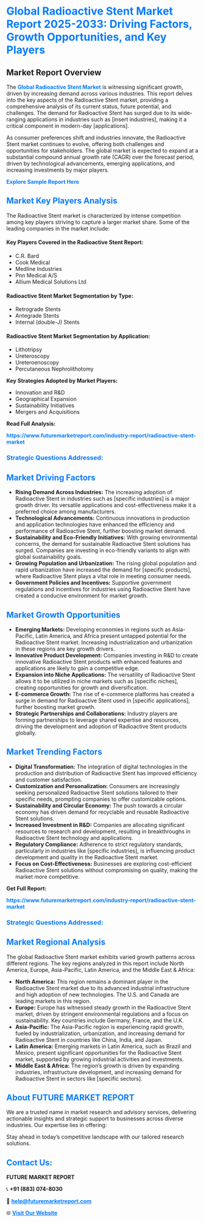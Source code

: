 <h1 style="color: #007BFF;">Global Radioactive Stent Market Report 2025-2033: Driving Factors, Growth Opportunities, and Key Players</h1>

<section id="overview">
<h2>Market Report Overview</h2>
<p>The <a href="https://www.futuremarketreport.com/industry-report/radioactive-stent-market" style="color: #007BFF; text-decoration: none;"><strong>Global Radioactive Stent Market</strong></a> is witnessing significant growth, driven by increasing demand across various industries. This report delves into the key aspects of the Radioactive Stent market, providing a comprehensive analysis of its current status, future potential, and challenges. The demand for Radioactive Stent has surged due to its wide-ranging applications in industries such as [insert industries], making it a critical component in modern-day [applications].</p>
<p>As consumer preferences shift and industries innovate, the Radioactive Stent market continues to evolve, offering both challenges and opportunities for stakeholders. The global market is expected to expand at a substantial compound annual growth rate (CAGR) over the forecast period, driven by technological advancements, emerging applications, and increasing investments by major players.</p>
</section>

<section id="overview">
<p><a href="https://www.futuremarketreport.com/request-sample/reportId=83993" style="color: #007BFF; text-decoration: none;"><strong>Explore Sample Report Here</strong></a></p>
</section>

<section id="key-players">
<h2 style="color: #007BFF;">Market Key Players Analysis</h2>
<p>The Radioactive Stent market is characterized by intense competition among key players striving to capture a larger market share. Some of the leading companies in the market include:</p>
<h4>Key Players Covered in the Radioactive Stent Report:</h4>
<ul><li>C.R. Bard</li><li>Cook Medical</li><li>Medline Industries</li><li>Pnn Medical A/S</li><li>Allium Medical Solutions Ltd</li></ul>
<h4>Radioactive Stent Market Segmentation by Type:</h4>
<ul><li>Retrograde Stents</li><li>Antegrade Stents</li><li>Internal (double-J) Stents</li></ul>

<h4>Radioactive Stent Market Segmentation by Application:</h4>
<ul><li>Lithotripsy</li><li>Ureteroscopy</li><li>Ureteroenoscopy</li><li>Percutaneous Nephrolithotomy</li></ul>
<p><strong>Key Strategies Adopted by Market Players:</strong></p>
<ul>
<li>Innovation and R&D</li>
<li>Geographical Expansion</li>
<li>Sustainability Initiatives</li>
<li>Mergers and Acquisitions</li>
</ul>
</section>

<section>
<p><strong>Read Full Analysis: </strong></p><a href="https://www.futuremarketreport.com/industry-report/radioactive-stent-market" style="color: #007BFF; text-decoration: none;"><strong>https://www.futuremarketreport.com/industry-report/radioactive-stent-market</strong></a>
<h3 style="color: #007BFF;">Strategic Questions Addressed:</h3>
</section>

<section id="driving-factors">
<h2 style="color: #007BFF;">Market Driving Factors</h2>
<ul>
<li><strong>Rising Demand Across Industries:</strong> The increasing adoption of Radioactive Stent in industries such as [specific industries] is a major growth driver. Its versatile applications and cost-effectiveness make it a preferred choice among manufacturers.</li>
<li><strong>Technological Advancements:</strong> Continuous innovations in production and application technologies have enhanced the efficiency and performance of Radioactive Stent, further boosting market demand.</li>
<li><strong>Sustainability and Eco-Friendly Initiatives:</strong> With growing environmental concerns, the demand for sustainable Radioactive Stent solutions has surged. Companies are investing in eco-friendly variants to align with global sustainability goals.</li>
<li><strong>Growing Population and Urbanization:</strong> The rising global population and rapid urbanization have increased the demand for [specific products], where Radioactive Stent plays a vital role in meeting consumer needs.</li>
<li><strong>Government Policies and Incentives:</strong> Supportive government regulations and incentives for industries using Radioactive Stent have created a conducive environment for market growth.</li>
</ul>
</section>

<section id="growth-opportunities">
<h2 style="color: #007BFF;">Market Growth Opportunities</h2>
<ul>
<li><strong>Emerging Markets:</strong> Developing economies in regions such as Asia-Pacific, Latin America, and Africa present untapped potential for the Radioactive Stent market. Increasing industrialization and urbanization in these regions are key growth drivers.</li>
<li><strong>Innovative Product Development:</strong> Companies investing in R&D to create innovative Radioactive Stent products with enhanced features and applications are likely to gain a competitive edge.</li>
<li><strong>Expansion into Niche Applications:</strong> The versatility of Radioactive Stent allows it to be utilized in niche markets such as [specific niches], creating opportunities for growth and diversification.</li>
<li><strong>E-commerce Growth:</strong> The rise of e-commerce platforms has created a surge in demand for Radioactive Stent used in [specific applications], further boosting market growth.</li>
<li><strong>Strategic Partnerships and Collaborations:</strong> Industry players are forming partnerships to leverage shared expertise and resources, driving the development and adoption of Radioactive Stent products globally.</li>
</ul>
</section>

<section id="trending-factors">
<h2 style="color: #007BFF;">Market Trending Factors</h2>
<ul>
<li><strong>Digital Transformation:</strong> The integration of digital technologies in the production and distribution of Radioactive Stent has improved efficiency and customer satisfaction.</li>
<li><strong>Customization and Personalization:</strong> Consumers are increasingly seeking personalized Radioactive Stent solutions tailored to their specific needs, prompting companies to offer customizable options.</li>
<li><strong>Sustainability and Circular Economy:</strong> The push towards a circular economy has driven demand for recyclable and reusable Radioactive Stent solutions.</li>
<li><strong>Increased Investment in R&D:</strong> Companies are allocating significant resources to research and development, resulting in breakthroughs in Radioactive Stent technology and applications.</li>
<li><strong>Regulatory Compliance:</strong> Adherence to strict regulatory standards, particularly in industries like [specific industries], is influencing product development and quality in the Radioactive Stent market.</li>
<li><strong>Focus on Cost-Effectiveness:</strong> Businesses are exploring cost-efficient Radioactive Stent solutions without compromising on quality, making the market more competitive.</li>
</ul>
</section>

<section>
<p><strong>Get Full Report: </strong></p><a href="https://www.futuremarketreport.com/industry-report/radioactive-stent-market" style="color: #007BFF; text-decoration: none;"><strong>https://www.futuremarketreport.com/industry-report/radioactive-stent-market</strong></a>
<h3 style="color: #007BFF;">Strategic Questions Addressed:</h3>
</section>


<section id="regional-analysis">
<h2 style="color: #007BFF;">Market Regional Analysis</h2>
<p>The global Radioactive Stent market exhibits varied growth patterns across different regions. The key regions analyzed in this report include North America, Europe, Asia-Pacific, Latin America, and the Middle East & Africa:</p>
<ul>
<li><strong>North America:</strong> This region remains a dominant player in the Radioactive Stent market due to its advanced industrial infrastructure and high adoption of new technologies. The U.S. and Canada are leading markets in this region.</li>
<li><strong>Europe:</strong> Europe has witnessed steady growth in the Radioactive Stent market, driven by stringent environmental regulations and a focus on sustainability. Key countries include Germany, France, and the U.K.</li>
<li><strong>Asia-Pacific:</strong> The Asia-Pacific region is experiencing rapid growth, fueled by industrialization, urbanization, and increasing demand for Radioactive Stent in countries like China, India, and Japan.</li>
<li><strong>Latin America:</strong> Emerging markets in Latin America, such as Brazil and Mexico, present significant opportunities for the Radioactive Stent market, supported by growing industrial activities and investments.</li>
<li><strong>Middle East & Africa:</strong> The region’s growth is driven by expanding industries, infrastructure development, and increasing demand for Radioactive Stent in sectors like [specific sectors].</li>
</ul>
</section>

<footer>
<h2 style="color: #007BFF;">About FUTURE MARKET REPORT</h2>
<p>We are a trusted name in market research and advisory services, delivering actionable insights and strategic support to businesses across diverse industries. Our expertise lies in offering:</p>

<p>Stay ahead in today’s competitive landscape with our tailored research solutions.</p>

<h2 style="color: #007BFF;">Contact Us:</h2>
<p><strong>FUTURE MARKET REPORT</strong></p>
<p>📞 <strong>+91 (883) 074-8030</strong></p>
<p>📧 <strong><a href="mailto:help@futuremarketreport.com" style="color: #007BFF;">help@futuremarketreport.com</a></strong></p>
<p>🌐 <strong><a href="https://www.futuremarketreport.com/" style="color: #007BFF;">Visit Our Website</a></strong></p>
</footer>